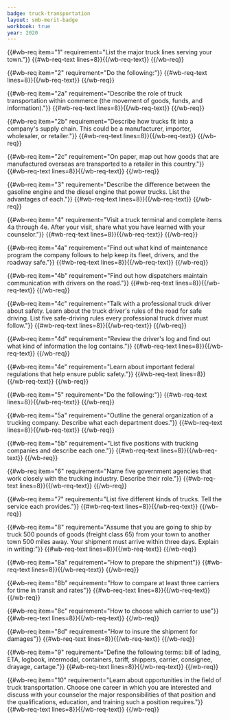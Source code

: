 ```yaml
---
badge: truck-transportation
layout: smb-merit-badge
workbook: true
year: 2020
---
```



{{#wb-req item="1" requirement="List the major truck lines serving your town."}}
{{#wb-req-text lines=8}}{{/wb-req-text}}
{{/wb-req}}

{{#wb-req item="2" requirement="Do the following:"}}
{{#wb-req-text lines=8}}{{/wb-req-text}}
{{/wb-req}}

{{#wb-req item="2a" requirement="Describe the role of truck transportation within commerce (the movement of goods, funds, and information)."}}
{{#wb-req-text lines=8}}{{/wb-req-text}}
{{/wb-req}}

{{#wb-req item="2b" requirement="Describe how trucks fit into a company's supply chain. This could be a manufacturer, importer, wholesaler, or retailer."}}
{{#wb-req-text lines=8}}{{/wb-req-text}}
{{/wb-req}}

{{#wb-req item="2c" requirement="On paper, map out how goods that are manufactured overseas are transported to a retailer in this country."}}
{{#wb-req-text lines=8}}{{/wb-req-text}}
{{/wb-req}}

{{#wb-req item="3" requirement="Describe the difference between the gasoline engine and the diesel engine that power trucks. List the advantages of each."}}
{{#wb-req-text lines=8}}{{/wb-req-text}}
{{/wb-req}}

{{#wb-req item="4" requirement="Visit a truck terminal and complete items 4a through 4e. After your visit, share what you have learned with your counselor."}}
{{#wb-req-text lines=8}}{{/wb-req-text}}
{{/wb-req}}

{{#wb-req item="4a" requirement="Find out what kind of maintenance program the company follows to help keep its fleet, drivers, and the roadway safe."}}
{{#wb-req-text lines=8}}{{/wb-req-text}}
{{/wb-req}}

{{#wb-req item="4b" requirement="Find out how dispatchers maintain communication with drivers on the road."}}
{{#wb-req-text lines=8}}{{/wb-req-text}}
{{/wb-req}}

{{#wb-req item="4c" requirement="Talk with a professional truck driver about safety. Learn about the truck driver's rules of the road for safe driving. List five safe-driving rules every professional truck driver must follow."}}
{{#wb-req-text lines=8}}{{/wb-req-text}}
{{/wb-req}}

{{#wb-req item="4d" requirement="Review the driver's log and find out what kind of information the log contains."}}
{{#wb-req-text lines=8}}{{/wb-req-text}}
{{/wb-req}}

{{#wb-req item="4e" requirement="Learn about important federal regulations that help ensure public safety."}}
{{#wb-req-text lines=8}}{{/wb-req-text}}
{{/wb-req}}

{{#wb-req item="5" requirement="Do the following:"}}
{{#wb-req-text lines=8}}{{/wb-req-text}}
{{/wb-req}}

{{#wb-req item="5a" requirement="Outline the general organization of a trucking company. Describe what each department does."}}
{{#wb-req-text lines=8}}{{/wb-req-text}}
{{/wb-req}}

{{#wb-req item="5b" requirement="List five positions with trucking companies and describe each one."}}
{{#wb-req-text lines=8}}{{/wb-req-text}}
{{/wb-req}}

{{#wb-req item="6" requirement="Name five government agencies that work closely with the trucking industry. Describe their role."}}
{{#wb-req-text lines=8}}{{/wb-req-text}}
{{/wb-req}}

{{#wb-req item="7" requirement="List five different kinds of trucks. Tell the service each provides."}}
{{#wb-req-text lines=8}}{{/wb-req-text}}
{{/wb-req}}

{{#wb-req item="8" requirement="Assume that you are going to ship by truck 500 pounds of goods (freight class 65) from your town to another town 500 miles away. Your shipment must arrive within three days. Explain in writing:"}}
{{#wb-req-text lines=8}}{{/wb-req-text}}
{{/wb-req}}

{{#wb-req item="8a" requirement="How to prepare the shipment"}}
{{#wb-req-text lines=8}}{{/wb-req-text}}
{{/wb-req}}

{{#wb-req item="8b" requirement="How to compare at least three carriers for time in transit and rates"}}
{{#wb-req-text lines=8}}{{/wb-req-text}}
{{/wb-req}}

{{#wb-req item="8c" requirement="How to choose which carrier to use"}}
{{#wb-req-text lines=8}}{{/wb-req-text}}
{{/wb-req}}

{{#wb-req item="8d" requirement="How to insure the shipment for damages"}}
{{#wb-req-text lines=8}}{{/wb-req-text}}
{{/wb-req}}

{{#wb-req item="9" requirement="Define the following terms: bill of lading, ETA, logbook, intermodal, containers, tariff, shippers, carrier, consignee, drayage, cartage."}}
{{#wb-req-text lines=8}}{{/wb-req-text}}
{{/wb-req}}

{{#wb-req item="10" requirement="Learn about opportunities in the field of truck transportation. Choose one career in which you are interested and discuss with your counselor the major responsibilities of that position and the qualifications, education, and training such a position requires."}}
{{#wb-req-text lines=8}}{{/wb-req-text}}
{{/wb-req}}
